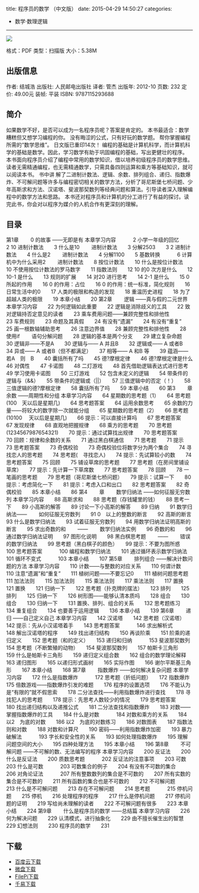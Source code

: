title: 程序员的数学 （中文版）
date: 2015-04-29 14:50:27
categories:
  - 数学·数理逻辑
---

![](http://img3.douban.com/lpic/s20811702.jpg)

格式：PDF
类型：扫描版
大小：5.38M

<!--more-->

## 出版信息 ##

作者: 结城浩 
出版社: 人民邮电出版社
译者: 管杰 
出版年: 2012-10
页数: 232
定价: 49.00元
装帧: 平装
ISBN: 9787115293688

## 简介 ##

如果数学不好，是否可以成为一名程序员呢？答案是肯定的。 本书最适合：数学糟糕但又想学习编程的你。
没有晦涩的公式，只有好玩的数学题。
帮你掌握编程所需的“数学思维”。
日文版已重印14次！
编程的基础是计算机科学，而计算机科学的基础是数学。因此，学习数学有助于巩固编程的基础，写出更健壮的程序。
本书面向程序员介绍了编程中常用的数学知识，借以培养初级程序员的数学思维。读者无需精通编程，也无需精通数学，只需具备四则运算和乘方等基础知识，就可以阅读本书。
书中讲 解了二进制计数法、逻辑、余数、排列组合、递归、指数爆炸、不可解问题等许多与编程密切相关的数学方法，分析了哥尼斯堡七桥问题、少年高斯求和方法、汉诺塔、斐波那契数列等经典问题和算法。引导读者深入理解编程中的数学方法和思路。
本书还对程序员和计算机的分工进行了有益的探讨。读完此书，你会对以程序为媒介的人机合作有更深刻的理解。

## 目录 ##

第1章　 　0 的故事
——无即是有
本章学习内容　　 　2
小学一年级的回忆　　 　2
10 进制计数法　　3
什么是10　 　进制计数法　　3
分解2503　　3
2 进制计数法　　4
什么是2　 　进制计数法　　4
分解1100　　5
基数转换　　 　6
计算机中为什么采用2　 　进制计数法　　8
按位计数法　　10
什么是按位计数法　　10
不使用按位计数法的罗马数字　　11
指数法则　　12
10 的0 次方是什么　　12
10-1 是什么　　13
规则的扩展　　14
对20 进行思考　　14
2-1 是什么　　15
0 所起的作用　　16
0 的作用：占位　　16
0 的作用：统一标准，简化规则　　16
日常生活中的0　　17
人类的极限和构造的发现　　18
重温历史进程　　18
为了超越人类的极限　　19
本章小结　　20
第2章　 　逻辑
——真与假的二元世界
本章学习内容　　22
为何逻辑如此重要　　22
逻辑是消除歧义的工具　　22
致对逻辑持否定意见的读者　　23
乘车费用问题——兼顾完整性和排他性　　 　23
车费规则　　23
命题及其真假　　24
有没有“遗漏”　　24
有没有“重复”　　25
画一根数轴辅助思考　　26
注意边界值　　28
兼顾完整性和排他性　　28
使用if　 　语句分解问题　　28
逻辑的基本是两个分支　　29
建立复杂命题　　30
逻辑非——不是A　　30
逻辑与—— A 并且B　　32
逻辑或—— A 或者B　　34
异或—— A 或者B（但不都满足）　　37
相等—— A 和B 等　　39
蕴涵——若A　则　B　　40
囊括所有了吗　　45
德?摩根定律　　46
德?摩根定律是什么　　46
对偶性　　47
卡诺图　　48
二灯游戏　　48
首先借助逻辑表达式进行思考　　49
学习使用卡诺图　　50
三灯游戏　　52
包含未定义的逻辑　　54
带条件的逻辑与（&&）　　55
带条件的逻辑或（||）　　57
三值逻辑中的否定（！）　　58
三值逻辑的德?摩根定律　　58
囊括所有了吗　　59
本章小结　　60
第3　 　章　 　余数
——周期性和分组
本章学习内容　　64
星期数的思考题（1）　　64
思考题(100　天以后是星期几)　　64
思考题答案　　64
运用余数思考　　65
余数的力量——将较大的数字除一次就能分组　　65
星期数的思考题（2）　　66
思考题(10100　 天以后是星期几)　　66
提示：可以直接计算吗　　67
思考题答案　　67
发现规律　　68
直观地把握规律　　68
乘方的思考题　　70
思考题(1234567987654321)　　70
提示：通过试算找出规律　　70
思考题答案　　70
回顾：规律和余数的关系　　71
通过黑白棋通信　　71
思考题　　71
提示　　73
思考题答案　　73
奇偶校验　　73
奇偶校验位将数字分为两个集合　　74
寻找恋人的思考题　　74
思考题(　寻找恋人)　　74
提示：先试算较小的数　　74
思考题答案　　75
回顾　　75
铺设草席的思考题　　77
思考题（在房间里铺设草席）　　77
提示：先计算一下草席数　　77
思考题答案　　78
回顾　　78
一笔画的思考题　　79
思考题（哥尼斯堡七桥问题）　　79
提示：试算一下　　80
提示：考虑简化一下　　81
提示：考虑入口和出口　　82
思考题答案　　82
奇偶校验　　85
本章小结　　86
第4　 　章　 　数学归纳法
——如何征服无穷数列
本章学习内容　　88
高斯求和　　88
思考题（存钱罐里的钱）　　88
思考一下　　89
小高斯的解答　　89
讨论一下小高斯的解答　　89
归纳　　91
数学归纳法——　 　如何征服无穷数列　　91
0　以上的整数的断言　　92
高斯的断言　　93
什么是数学归纳法　　93
试着征服无穷数列　　94
用数学归纳法证明高斯的断言　　95
求出奇数的和　 　——　 　数学归纳法实例　　96
奇数的和　　96
通过数学归纳法证明　　97
图形化说明　　98
黑白棋思考题　 　——　 　错误的数学归纳法　　99
思考题（黑白棋子的颜色）　　99
提示：不要为图所惑　　100
思考题答案　　 　100
编程和数学归纳法　　101
通过循环表示数学归纳法　　101
循环不变式　　 　103
本章小结　　107
第5章　 　排列组合
——解决计数问题的方法
本章学习内容　　110
计数——与整数的对应关系　　110
何谓计数　　110
注意“遗漏”和“重复”　　111
植树问题——不要忘记0　　111
植树问题思考题　　111
加法法则　　115
加法法则　　115
乘法法则　　117
乘法法则　　117
置换　　121
置换　　121
归纳一下　　122
思考题（扑克牌的摆法）　　123
排列　　125
排列　　125
归纳一下　　126
树形图——能够认清本质吗　　128
组合　　130
组合　　130
归纳一下　　131
置换、排列、组合的关系　　132
思考题练习　　 　134
重复组合　　134
也要善于运用逻辑　　136
本章小结　　139
第6章　 　递归
——自己定义自己
本章学习内容　　142
汉诺塔　　142
思考题（汉诺塔）　　142
提示：先从小汉诺塔着手　　143
思考题答案　　 　146
求出解析式　　 　148
解出汉诺塔的程序　　149
找出递归结构　　150
再谈阶乘　　151
阶乘的递归定义　　152
思考题（和的定义）　　153
递归和归纳　　 　153
斐波那契数列　　154
思考题（不断繁殖的动物）　　154
斐波那契数列　　157
帕斯卡三角形　　159
什么是帕斯卡三角形　　159
递归定义组合数　　162
组合的数学理论解释　　163
递归图形　　165
以递归形式画树　　165
实际作图　　166
谢尔平斯基三角形　　167
本章小结　　168
第7章　 　指数爆炸
——如何解决复杂问题
本章学习内容　　172
什么是指数爆炸　　 　172
思考题（折纸问题）　　172
指数爆炸　　175
倍数游戏——指数爆炸引发的难题　　176
程序的设置选项　　176
不能认为是“有限的”就不假思索　　178
二分法查找——利用指数爆炸进行查找　　178
寻找犯人的思考题　　178
提示：先思考人数较少的情况　　179
思考题答案　　 　180
找出递归结构以及递推公式　　181
二分法查找和指数爆炸　　183
对数——掌握指数爆炸的工具　　184
什么是对数　　 　184
对数和乘方的关系　　184
以2　为底的对数　　186
以2　为底的对数练习　　186
对数图表　　187
指数法则和对数　　188
对数和计算尺　　190
密码——利用指数爆炸加密　　193
暴力破解法　　 　193
字长和安全性的关系　　193
如何处理指数爆炸　　195
理解问题空间的大小　　195
四种处理方法　　195
本章小结　　196
第8章　 　不可解问题
——不可解的数、无法编写的程序
本章学习内容　　200
反证法　　200
什么是反证法　　200
质数思考题　　 　202
反证法的注意事项　　203
可数　　203
什么是可数　　 　203
可数集合的例子　　204
有没有不可数的集合　　206
对角论证法　　 　207
所有整数数列的集合是不可数的　　207
所有实数的集合是不可数的　　211
所有函数的集合也是不可数的　　212
不可解问题　　 　213
什么是不可解问题　　213
存在不可解问题　　214
思考题　　 　215
停机问题　　215
停机　　216
处理程序的程序　　217
什么是停机问题　　217
停机问题的证明　　219
写给尚未理解的读者　　222
不可解问题有很多　　223
本章小结　　224
第9章　 　什么是程序员的数学
——总结篇
本章学习内容　　226
何为解决问题　　229
认清模式，进行抽象化　　229
由不擅长催生出的智慧　　229
幻想法则　　230
程序员的数学　　231

## 下载 ##

* [百度云下载](http://pan.baidu.com/s/1kTnBVy3)
* [微盘下载](http://vdisk.weibo.com/s/aADaW4YROWm96)
* [FilePi下载](http://filepi.com/i/kYJyrCb)
* [千易下载](http://1000eb.com/1ggdm)

